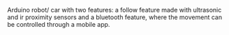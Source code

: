Arduino robot/ car with two features: a follow feature made with ultrasonic and ir proximity sensors and a bluetooth feature, where the movement can be controlled through a mobile app.
